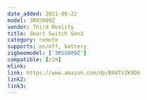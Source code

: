 ```yaml
---
date_added: 2021-06-22
model: 3RSS009Z
vendor: Third Reality 
title: Smart Switch Gen3
category: remote
supports: on/off, battery
zigbeemodel: ['3RSS009Z']
compatible: [z2m]
mlink: 
link: https://www.amazon.com/dp/B08TVZK8D6
link2: 
link3: 
---
```


